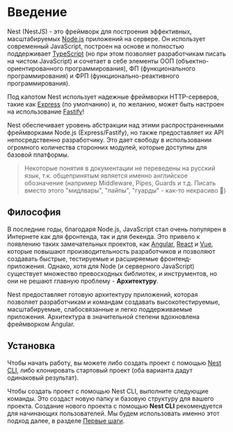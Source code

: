 # Введение

Nest (NestJS) - это фреймворк для построения эффективных, масштабируемых 
[Node.js](https://nodejs.org/) приложений на сервере. 
Он использует современный JavaScript, построен на основе и полностью 
поддерживает [TypeScript](http://www.typescriptlang.org/) 
(но при этом позволяет разработчикам писать на чистом JavaScript) и сочетает 
в себе элементы ООП (объектно-ориентированного программирования), 
ФП (функционального программирования) и ФРП (функционально-реактивного программирования).

Под капотом Nest использует надежные фреймворки HTTP-серверов, 
такие как [Express](https://expressjs.com/) (по умолчанию) и, по желанию, 
может быть настроен на использование [Fastify](https://github.com/fastify/fastify)!

Nest обеспечивает уровень абстракции над этими распространенными фреймворками 
Node.js (Express/Fastify), но также предоставляет их API непосредственно разработчику. 
Это дает свободу в использовании огромного количества сторонних модулей, 
которые доступны для базовой платформы.

> Некоторые понятия в документации не переведены на русский язык, т.к. общепринятым является именно английское 
> обозначение (например Middleware, Pipes, Guards и т.д. Писать вместо этого "мидлвары", "пайпы", "гуарды" - как-то некрасиво 🙂)

## Философия

В последние годы, благодаря Node.js, JavaScript стал очень популярен в Интернете 
как для фронтенда, так и для бекенда. Это привело к появлению таких замечательных 
проектов, как [Angular](https://angular.io/), [React](https://github.com/facebook/react) 
и [Vue](https://github.com/vuejs/vue), которые повышают производительность разработчиков 
и позволяют создавать быстрые, тестируемые и расширяемые фронтенд-приложения. Однако, 
хотя для Node (и серверного JavaScript) существует множество превосходных библиотек, 
и инструментов, но они не решают главную проблему - **Архитектуру**.

Nest предоставляет готовую архитектуру приложений, которая позволяет разработчикам 
и командам создавать высокотестируемые, масштабируемые, слабосвязанные и легко поддерживаемые 
приложения. Архитектура в значительной степени вдохновлена фреймворком Angular.

## Установка

Чтобы начать работу, вы можете либо создать проект с помощью [Nest CLI](/cli/overview), 
либо клонировать стартовый проект (оба варианта дадут одинаковый результат).

Чтобы создать проект с помощью Nest CLI, выполните следующие команды. 
Это создаст новую папку и базовую структуру для вашего проекта.
Создание нового проекта с помощью **Nest CLI** рекомендуется для начинающих пользователей. 
Мы будем использовать именно этот подход далее, в разделе [Первые шаги](first-steps).